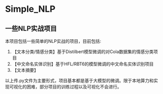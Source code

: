 # Simple_NLP
## 一些NLP实战项目
本项目包括一些简单的NLP实战的项目，目前包括:
1. 【文本分类/情感分类】基于Distilbert模型微调的对Cola数据集的情感分类项目
2. 【中文命名实体识别】基于HFL/RBT6的模型微调的中文命名实体识别项目
3. 【文本摘要】

以上传.py文件为主要形式，项目基本都是基于大模型的微调。限于本地算力和实现可视化的困难，部分项目的训练过程以及可视化不会进行。

